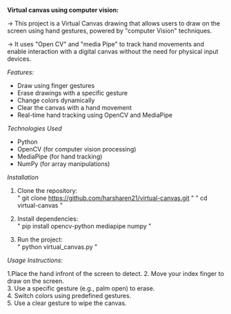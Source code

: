 **Virtual canvas using computer vision:**

->  This project is a Virtual Canvas drawing that allows users to draw on the screen using hand gestures, powered by "computer Vision" techniques. 

->  It uses "Open CV" and "media Pipe" to track hand movements and enable interaction with a digital canvas without the need for physical input devices.  

*Features:*

- Draw using finger gestures  
- Erase drawings with a specific gesture  
- Change colors dynamically  
- Clear the canvas with a hand movement  
- Real-time hand tracking using OpenCV and MediaPipe  

*Technologies Used*
- Python
- OpenCV (for computer vision processing)  
- MediaPipe (for hand tracking)  
- NumPy (for array manipulations)  

 *Installation*
 
1. Clone the repository:  
   " git clone https://github.com/harsharen21/virtual-canvas.git  "
   " cd virtual-canvas  "

2. Install dependencies:  
 "  pip install opencv-python mediapipe numpy "
   
4. Run the project:  
  " python virtual_canvas.py  "


*Usage Instructions:*

1.Place the hand infront of the screen to detect.
2. Move your index finger to draw on the screen.  
3. Use a specific gesture (e.g., palm open) to erase.  
4. Switch colors using predefined gestures.  
5. Use a clear gesture to wipe the canvas.  

